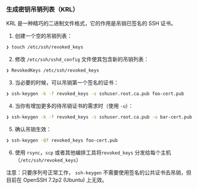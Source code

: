 ### 生成密钥吊销列表（KRL）

KRL 是一种精巧的二进制文件格式，它的作用是吊销已签名的 SSH 证书。

1. 创建一个空的吊销列表：

  ```sh
  ❯ touch /etc/ssh/revoked_keys
  ```

2. 修改 `/etc/ssh/sshd_config` 文件使其包含新的吊销列表：

  ```sh
  ❯ RevokedKeys /etc/ssh/revoked_keys
  ```

3. 当必要的时候，可以吊销第一个签名的证书：

  ```sh
  ❯ ssh-keygen -k -f revoked_keys -s sshuser.root.ca.pub foo-cert.pub
  ```

4. 当你有增加更多的待吊销证书的需求时（使用 `-u`）：

  ```sh
  ❯ ssh-keygen -k -f revoked_keys -s sshuser.root.ca.pub -u bar-cert.pub
  ```

5. 确认吊销生效：

  ```sh
  ❯ ssh-keygen -Qf revoked_keys foo-cert.pub
  ```

6. 使用 `rsync`，`scp` 或者其他编排工具将`revoked_keys` 分发给每个主机（`/etc/ssh/revoked_keys`）

注意：只要序列号正常工作， `ssh-keygen` 不需要使用签名的公共证书去吊销，但目前在 OpenSSH 7.2p2 (Ubuntu) 上无效。
